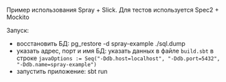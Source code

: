 Пример использования Spray + Slick.
Для тестов используется Spec2 + Mockito

Запуск:
 - восстановить БД: pg_restore -d spray-example ./sql.dump
 - указать адрес, порт и имя БД:
    указать данных в файле `build.sbt` в строке `javaOptions := Seq("-Ddb.host=localhost", "-Ddb.port=5432", "-Ddb.name=spray-example")`
 - запустить приложение: sbt run